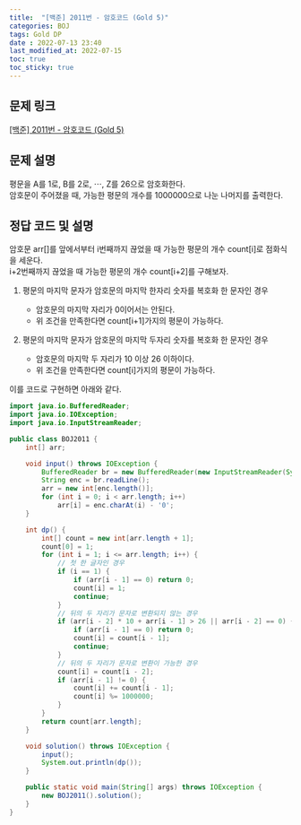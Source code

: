 ```yaml
---
title:  "[백준] 2011번 - 암호코드 (Gold 5)"
categories: BOJ
tags: Gold DP
date : 2022-07-13 23:40
last_modified_at: 2022-07-15
toc: true
toc_sticky: true
---
```


## 문제 링크

[[백준] 2011번 - 암호코드 (Gold 5)](https://www.acmicpc.net/problem/2011)

## 문제 설명

평문을 A를 1로, B를 2로, $\cdots$, Z를 26으로 암호화한다.  
암호문이 주어졌을 때, 가능한 평문의 개수를 1000000으로 나눈 나머지를 출력한다.

## 정답 코드 및 설명

암호문 arr[]를 앞에서부터 i번째까지 끊었을 때 가능한 평문의 개수 count[i]로 점화식을 세운다.  
i+2번째까지 끊었을 때 가능한 평문의 개수 count[i+2]를 구해보자.

1. 평문의 마지막 문자가 암호문의 마지막 한자리 숫자를 복호화 한 문자인 경우
   - 암호문의 마지막 자리가 0이어서는 안된다.
   - 위 조건을 만족한다면 count[i+1]가지의 평문이 가능하다.
  
2. 평문의 마지막 문자가 암호문의 마지막 두자리 숫자를 복호화 한 문자인 경우
   - 암호문의 마지막 두 자리가 10 이상 26 이하이다.
   - 위 조건을 만족한다면 count[i]가지의 평문이 가능하다.

이를 코드로 구현하면 아래와 같다.

```java
import java.io.BufferedReader;
import java.io.IOException;
import java.io.InputStreamReader;

public class BOJ2011 {
    int[] arr;

    void input() throws IOException {
        BufferedReader br = new BufferedReader(new InputStreamReader(System.in));
        String enc = br.readLine();
        arr = new int[enc.length()];
        for (int i = 0; i < arr.length; i++)
            arr[i] = enc.charAt(i) - '0';
    }

    int dp() {
        int[] count = new int[arr.length + 1];
        count[0] = 1;
        for (int i = 1; i <= arr.length; i++) {
            // 첫 한 글자인 경우
            if (i == 1) {
                if (arr[i - 1] == 0) return 0;
                count[i] = 1;
                continue;
            }
            // 뒤의 두 자리가 문자로 변환되지 않는 경우
            if (arr[i - 2] * 10 + arr[i - 1] > 26 || arr[i - 2] == 0) {
                if (arr[i - 1] == 0) return 0;
                count[i] = count[i - 1];
                continue;
            }
            // 뒤의 두 자리가 문자로 변환이 가능한 경우
            count[i] = count[i - 2];
            if (arr[i - 1] != 0) {
                count[i] += count[i - 1];
                count[i] %= 1000000;
            }
        }
        return count[arr.length];
    }

    void solution() throws IOException {
        input();
        System.out.println(dp());
    }

    public static void main(String[] args) throws IOException {
        new BOJ2011().solution();
    }
}

```

